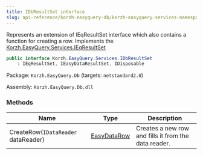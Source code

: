 ```yaml
---
title: IDbResultSet interface
slug: api-reference/korzh-easyquery-db/korzh-easyquery-services-namespace/idbresultset-interface
---
```

Represents an extension of IEqResultSet interface which also contains a function for creating a row.  Implements the [Korzh.EasyQuery.Services.IEqResultSet](api-reference/korzh-easyquery/korzh-easyquery-services-namespace/ieqresultset-interface)
```csharp
public interface Korzh.EasyQuery.Services.IDbResultSet
    : IEqResultSet, IEasyDataResultSet, IDisposable

```
Package: `Korzh.EasyQuery.Db` (targets: `netstandard2.0`)

Assembly: `Korzh.EasyQuery.Db.dll`

### Methods

| Name | Type | Description | 
| --- | --- | --- | 
| CreateRow(`IDataReader` dataReader) | [EasyDataRow](api-reference/easydata-core/easydata-namespace/easydatarow-class) | Creates a new row and fills it from the data reader. |